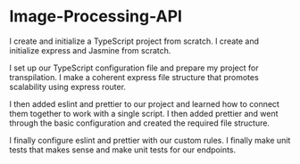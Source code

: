# Image-Processing-API
I create and initialize a TypeScript project from scratch.
I  create and initialize express and Jasmine from scratch.

I set up our TypeScript configuration file and prepare my project for transpilation.
I make a coherent express file structure that promotes scalability using express router.

I then added eslint and prettier to our project and learned how to connect them together to work with a single script.
I then added prettier and went through the basic configuration and created the required file structure.

I finally configure eslint and prettier with our custom rules.
I finally  make unit tests that makes sense and make unit tests for our endpoints.
